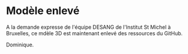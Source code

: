# Modèle enlevé

A la demande expresse de l'équipe DESANG de l'Institut St Michel à Bruxelles, ce mdèle 3D est maintenant enlevé des ressources du GitHub.

Dominique.
